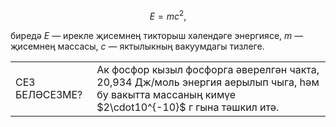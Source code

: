 $$E = mc^2\text{,}$$

биредә $E$ — ирекле җисемнең тикторыш хәлендәге энергиясе, $m$ — җисемнең массасы, $c$ — яктылыкның вакуумдагы тизлеге.

<table>
  <tr>
    <td>СЕЗ БЕЛӘСЕЗМЕ?</td>
    <td>Ак фосфор кызыл фосфорга әверелгән чакта, 20,934 Дж/моль энергия аерылып чыга, һәм бу вакытта массаның кимүе $2\cdot10^{-10}$ г гына тәшкил итә.</td>
  </tr>
</table>